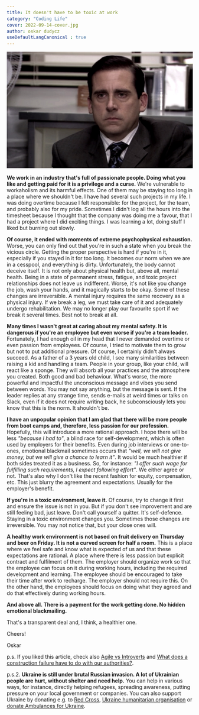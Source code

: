 ```yaml
---
title: It doesn't have to be toxic at work
category: "Coding Life"
cover: 2022-09-14-cover.jpg
author: oskar dudycz
useDefaultLangCanonical : true
---
```


![cover](2022-09-14-cover.jpg)

**We work in an industry that's full of passionate people. Doing what you like and getting paid for it is a privilege and a curse.** We're vulnerable to workaholism and its harmful effects. One of them may be staying too long in a place where we shouldn't be. I have had several such projects in my life. I was doing overtime because I felt responsible: for the project, for the team, and probably also for my pride. Sometimes I didn't log all the hours into the timesheet because I thought that the company was doing me a favour, that I had a project where I did exciting things. I was learning a lot, doing stuff I liked but burning out slowly.

**Of course, it ended with moments of extreme psychophysical exhaustion.** Worse, you can only find out that you're in such a state when you break the vicious circle. Getting the proper perspective is hard if you're in it, especially if you stayed in it for too long. It becomes our norm when we are in a cesspool, and everything is dirty. Unfortunately, the body cannot deceive itself. It is not only about physical health but, above all, mental health. Being in a state of permanent stress, fatigue, and toxic project relationships does not leave us indifferent. Worse, it's not like you change the job, wash your hands, and it magically starts to be okay. Some of these changes are irreversible. A mental injury requires the same recovery as a physical injury. If we break a leg, we must take care of it and adequately undergo rehabilitation. We may no longer play our favourite sport if we break it several times. Best not to break at all.

**Many times I wasn't great at caring about my mental safety. It is dangerous if you're an employee but even worse if you're a team leader.** Fortunately, I had enough oil in my head that I never demanded overtime or even passion from employees. Of course, I tried to motivate them to grow but not to put additional pressure. Of course, I certainly didn't always succeed. As a father of a 3 years old child, I see many similarities between raising a kid and handling a team. People in your group, like your child, will react like a sponge. They will absorb all your practices and the atmosphere you created. Both good and bad behaviour. What's worse, the more powerful and impactful the unconscious message and vibes you send between words. You may not say anything, but the message is sent. If the leader replies at any strange time, sends e-mails at weird times or talks on Slack, even if it does not require writing back, he subconsciously lets you know that this is the norm. It shouldn't be.

**I have an unpopular opinion that I am glad that there will be more people from boot camps and, therefore, less passion for our profession.** Hopefully, this will introduce a more rational approach. I hope there will be less _"because I had to"_, a blind race for self-development, which is often used by employers for their benefits. Even during job interviews or one-to-ones, emotional blackmail sometimes occurs that _"well, we will not give money, but we will give a chance to learn it"_. It would be much healthier if both sides treated it as a business. So, for instance: _"I offer such wage for fulfilling such requirements, I expect following effort"_. We either agree or not. That's also why I don't like the recent fashion for equity, compensation, etc. This just blurry the agreement and expectations. Usually for the employer's benefit.

**If you're in a toxic environment, leave it.** Of course, try to change it first and ensure the issue is not in you. But if you don't see improvement and are still feeling bad, just leave. Don't call yourself a quitter. It's self-defence. Staying in a toxic environment changes you. Sometimes those changes are irreversible. You may not notice that, but your close ones will.

**A healthy work environment is not based on fruit delivery on Thursday and beer on Friday. It is not a curved screen for half a room.** This is a place where we feel safe and know what is expected of us and that these expectations are rational. A place where there is less passion but explicit contract and fulfilment of them. The employer should organize work so that the employee can focus on it during working hours, including the required development and learning. The employee should be encouraged to take their time after work to recharge. The employer should not require this. On the other hand, the employees should focus on doing what they agreed and do that effectively during working hours.

**And above all. There is a payment for the work getting done. No hidden emotional blackmailing.**

That's a transparent deal and, I think, a healthier one.

Cheers!

Oskar

p.s. If you liked this article, check also [Agile vs Introverts](/pl/2022-04-13--agile_vs_introverts) and [What does a construction failure have to do with our authorities?](/pl/what_does_a_construction_failure_have_to_do_with_our_authorities).

p.s.2. **Ukraine is still under brutal Russian invasion. A lot of Ukrainian people are hurt, without shelter and need help.** You can help in various ways, for instance, directly helping refugees, spreading awareness, putting pressure on your local government or companies. You can also support Ukraine by donating e.g. to [Red Cross](https://www.icrc.org/en/donate/ukraine), [Ukraine humanitarian organisation](https://savelife.in.ua/en/donate/) or [donate Ambulances for Ukraine](https://www.gofundme.com/f/help-to-save-the-lives-of-civilians-in-a-war-zone).
